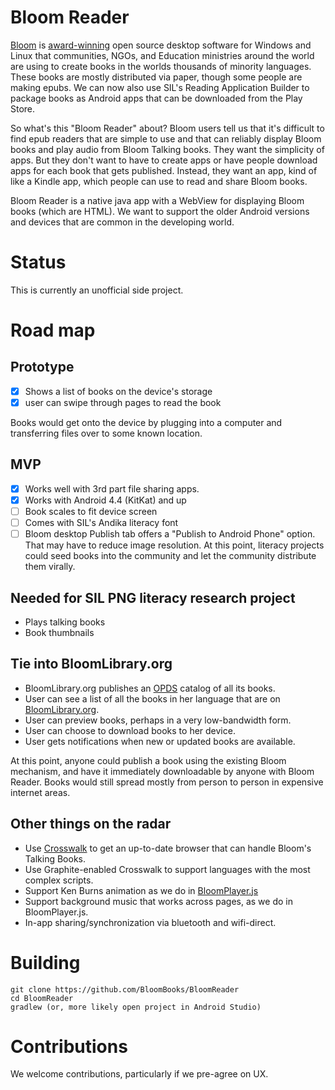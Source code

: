 # Bloom Reader
[Bloom](http://bloomlibrary.org) is [award-winning](http://allchildrenreading.org/sil-international-wins-enabling-writers-prize-for-software-solution-to-childrens-book-shortage/) open source desktop software for Windows and Linux that communities, NGOs, and Education ministries around the world are using to create books in the worlds thousands of minority languages. These books are mostly distributed via paper, though some people are making epubs. We can now also use SIL's Reading Application Builder to package books as Android apps that can be downloaded from the Play Store.

So what's this "Bloom Reader" about? Bloom users tell us that it's difficult to find epub readers that are simple
to use and that can reliably display Bloom books and play audio from Bloom Talking books.
They want the simplicity of apps. But they don't want to have to create apps or have people download
apps for each book that gets published. Instead, they want an app, kind of like a Kindle app, which
people can use to read and share Bloom books.

Bloom Reader is a native java app with a WebView for displaying Bloom books (which are HTML). We want to support the older Android versions and devices that are common in the developing world.

# Status
This is currently an unofficial side project.

# Road map
## Prototype
* [x] Shows a list of books on the device's storage
* [x] user can swipe through pages to read the book

Books would get onto the device by plugging into a computer and transferring files over to some known location.

## MVP
* [x] Works well with 3rd part file sharing apps.
* [x] Works with Android 4.4 (KitKat) and up
* [ ] Book scales to fit device screen
* [ ] Comes with SIL's Andika literacy font
* [ ] Bloom desktop Publish tab offers a "Publish to Android Phone" option. That may have to reduce image resolution.
At this point, literacy projects could seed books into the community and let the community distribute them virally.

## Needed for SIL PNG literacy research project
* Plays talking books
* Book thumbnails

## Tie into BloomLibrary.org
* BloomLibrary.org publishes an [OPDS](http://opds-spec.org/specs/opds-catalog-1-1-20110627/) catalog of all its books.
* User can see a list of all the books in her language that are on [BloomLibrary.org](http://bloomlibrary.org).
* User can preview books, perhaps in a very low-bandwidth form.
* User can choose to download books to her device.
* User gets notifications when new or updated books are available.

At this point, anyone could publish a book using the existing Bloom mechanism, and have it immediately downloadable by anyone with Bloom Reader. Books would still spread mostly from person to person in expensive internet areas.

## Other things on the radar
* Use [Crosswalk](https://crosswalk-project.org/) to get an up-to-date browser that can handle Bloom's Talking Books.
* Use Graphite-enabled Crosswalk to support languages with the most complex scripts.
* Support Ken Burns animation as we do in [BloomPlayer.js](https://github.com/BloomBooks/BloomPlayer)
* Support background music that works across pages, as we do in BloomPlayer.js.
* In-app sharing/synchronization via bluetooth and wifi-direct.

# Building

    git clone https://github.com/BloomBooks/BloomReader
    cd BloomReader
    gradlew (or, more likely open project in Android Studio)

# Contributions
We welcome contributions, particularly if we pre-agree on UX.

